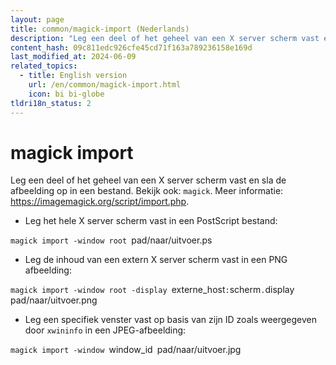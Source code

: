 ```yaml
---
layout: page
title: common/magick-import (Nederlands)
description: "Leg een deel of het geheel van een X server scherm vast en sla de afbeelding op in een bestand."
content_hash: 09c811edc926cfe45cd71f163a789236158e169d
last_modified_at: 2024-06-09
related_topics:
  - title: English version
    url: /en/common/magick-import.html
    icon: bi bi-globe
tldri18n_status: 2
---
```

# magick import

Leg een deel of het geheel van een X server scherm vast en sla de afbeelding op in een bestand.
Bekijk ook: `magick`.
Meer informatie: <https://imagemagick.org/script/import.php>.

- Leg het hele X server scherm vast in een PostScript bestand:

`magick import -window root `<span class="tldr-var badge badge-pill bg-dark-lm bg-white-dm text-white-lm text-dark-dm font-weight-bold">pad/naar/uitvoer.ps</span>

- Leg de inhoud van een extern X server scherm vast in een PNG afbeelding:

`magick import -window root -display `<span class="tldr-var badge badge-pill bg-dark-lm bg-white-dm text-white-lm text-dark-dm font-weight-bold">externe_host</span>`:`<span class="tldr-var badge badge-pill bg-dark-lm bg-white-dm text-white-lm text-dark-dm font-weight-bold">scherm</span>`.`<span class="tldr-var badge badge-pill bg-dark-lm bg-white-dm text-white-lm text-dark-dm font-weight-bold">display</span>` `<span class="tldr-var badge badge-pill bg-dark-lm bg-white-dm text-white-lm text-dark-dm font-weight-bold">pad/naar/uitvoer.png</span>

- Leg een specifiek venster vast op basis van zijn ID zoals weergegeven door `xwininfo` in een JPEG-afbeelding:

`magick import -window `<span class="tldr-var badge badge-pill bg-dark-lm bg-white-dm text-white-lm text-dark-dm font-weight-bold">window_id</span>` `<span class="tldr-var badge badge-pill bg-dark-lm bg-white-dm text-white-lm text-dark-dm font-weight-bold">pad/naar/uitvoer.jpg</span>

